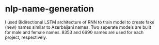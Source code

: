 # nlp-name-generation
I used Bidirectional LSTM architecture of RNN to train model to create fake (new) names similar to Azerbaijani names. Two seperate models are built for male and female names. 8353 and 6690 names are used for each project, respectively.
